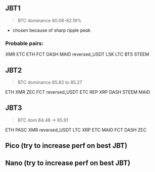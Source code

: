 ## JBT1
> BTC dominance 80.08-82.19%

* chosen because of sharp ripple peak


### Probable pairs:
XMR
ETC
ETH
FCT
DASH
MAID
reversed_USDT
LSK
LTC
BTS
STEEM



## JBT2
> BTC dominance 85.83 to 85.27

ETH
XMR
ZEC
FCT
reversed_USDT
ETC
REP
XRP
DASH
STEEM
MAID



## JBT3
> BTC dom 84.48 -> 65.91

ETH
PASC
XMR
reversed_USDT
LTC
XRP
ETC
MAID
FCT
DASH
ZEC


## Pico (try to increase perf on best JBT)
## Nano (try to increase perf on best JBT)
